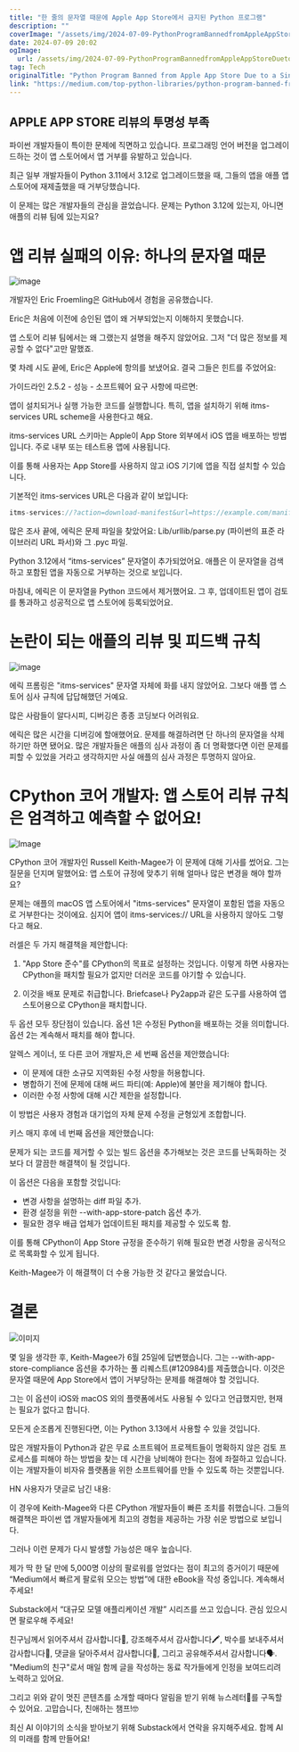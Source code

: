 ```yaml
---
title: "한 줄의 문자열 때문에 Apple App Store에서 금지된 Python 프로그램"
description: ""
coverImage: "/assets/img/2024-07-09-PythonProgramBannedfromAppleAppStoreDuetoaSingleString_0.png"
date: 2024-07-09 20:02
ogImage:
  url: /assets/img/2024-07-09-PythonProgramBannedfromAppleAppStoreDuetoaSingleString_0.png
tag: Tech
originalTitle: "Python Program Banned from Apple App Store Due to a Single String"
link: "https://medium.com/top-python-libraries/python-program-banned-from-apple-app-store-due-to-a-single-string-a67df6d8fa66"
---
```


## APPLE APP STORE 리뷰의 투명성 부족

파이썬 개발자들이 특이한 문제에 직면하고 있습니다. 프로그래밍 언어 버전을 업그레이드하는 것이 앱 스토어에서 앱 거부를 유발하고 있습니다.

최근 일부 개발자들이 Python 3.11에서 3.12로 업그레이드했을 때, 그들의 앱을 애플 앱 스토어에 재제출했을 때 거부당했습니다.

이 문제는 많은 개발자들의 관심을 끌었습니다. 문제는 Python 3.12에 있는지, 아니면 애플의 리뷰 팀에 있는지요?

<div class="content-ad"></div>

# 앱 리뷰 실패의 이유: 하나의 문자열 때문

![image](/assets/img/2024-07-09-PythonProgramBannedfromAppleAppStoreDuetoaSingleString_0.png)

개발자인 Eric Froemling은 GitHub에서 경험을 공유했습니다.

Eric은 처음에 이전에 승인된 앱이 왜 거부되었는지 이해하지 못했습니다.

<div class="content-ad"></div>

앱 스토어 리뷰 팀에서는 왜 그랬는지 설명을 해주지 않았어요. 그저 "더 많은 정보를 제공할 수 없다"고만 말했죠.

몇 차례 시도 끝에, Eric은 Apple에 항의를 보냈어요. 결국 그들은 힌트를 주었어요:

가이드라인 2.5.2 - 성능 - 소프트웨어 요구 사항에 따르면:

앱이 설치되거나 실행 가능한 코드를 실행합니다. 특히, 앱을 설치하기 위해 itms-services URL scheme을 사용한다고 해요.

<div class="content-ad"></div>

itms-services URL 스키마는 Apple이 App Store 외부에서 iOS 앱을 배포하는 방법입니다. 주로 내부 또는 테스트용 앱에 사용됩니다.

이를 통해 사용자는 App Store를 사용하지 않고 iOS 기기에 앱을 직접 설치할 수 있습니다.

기본적인 itms-services URL은 다음과 같이 보입니다:

```js
itms-services://?action=download-manifest&url=https://example.com/manifest.plist
```

<div class="content-ad"></div>

많은 조사 끝에, 에릭은 문제 파일을 찾았어요: Lib/urllib/parse.py (파이썬의 표준 라이브러리 URL 파서)와 그 .pyc 파일.

Python 3.12에서 “itms-services” 문자열이 추가되었어요. 애플은 이 문자열을 검색하고 포함된 앱을 자동으로 거부하는 것으로 보입니다.

마침내, 에릭은 이 문자열을 Python 코드에서 제거했어요. 그 후, 업데이트된 앱이 검토를 통과하고 성공적으로 앱 스토어에 등록되었어요.

# 논란이 되는 애플의 리뷰 및 피드백 규칙

<div class="content-ad"></div>

![image](/assets/img/2024-07-09-PythonProgramBannedfromAppleAppStoreDuetoaSingleString_1.png)

에릭 프롬링은 "itms-services" 문자열 자체에 화를 내지 않았어요. 그보다 애플 앱 스토어 심사 규칙에 답답해했던 거예요.

많은 사람들이 알다시피, 디버깅은 종종 코딩보다 어려워요.

에릭은 많은 시간을 디버깅에 할애했어요. 문제를 해결하려면 단 하나의 문자열을 삭제하기만 하면 됐어요. 많은 개발자들은 애플의 심사 과정이 좀 더 명확했다면 이런 문제를 피할 수 있었을 거라고 생각하지만 사실 애플의 심사 과정은 투명하지 않아요.

<div class="content-ad"></div>

# CPython 코어 개발자: 앱 스토어 리뷰 규칙은 엄격하고 예측할 수 없어요!

![Image](/assets/img/2024-07-09-PythonProgramBannedfromAppleAppStoreDuetoaSingleString_2.png)

CPython 코어 개발자인 Russell Keith-Magee가 이 문제에 대해 기사를 썼어요. 그는 질문을 던지며 말했어요: 앱 스토어 규정에 맞추기 위해 얼마나 많은 변경을 해야 할까요?

문제는 애플의 macOS 앱 스토어에서 "itms-services" 문자열이 포함된 앱을 자동으로 거부한다는 것이에요. 심지어 앱이 itms-services:// URL을 사용하지 않아도 그렇다고 해요.

<div class="content-ad"></div>

러셀은 두 가지 해결책을 제안합니다:

1. "App Store 준수"를 CPython의 목표로 설정하는 것입니다. 이렇게 하면 사용자는 CPython을 패치할 필요가 없지만 더러운 코드를 야기할 수 있습니다.

2. 이것을 배포 문제로 취급합니다. Briefcase나 Py2app과 같은 도구를 사용하여 앱 스토어용으로 CPython을 패치합니다.

두 옵션 모두 장단점이 있습니다. 옵션 1은 수정된 Python을 배포하는 것을 의미합니다. 옵션 2는 계속해서 패치를 해야 합니다.

<div class="content-ad"></div>

알렉스 게이너, 또 다른 코어 개발자,은 세 번째 옵션을 제안했습니다:

- 이 문제에 대한 소규모 지역화된 수정 사항을 허용합니다.
- 병합하기 전에 문제에 대해 써드 파티(예: Apple)에 불만을 제기해야 합니다.
- 이러한 수정 사항에 대해 시간 제한을 설정합니다.

이 방법은 사용자 경험과 대기업의 자체 문제 수정을 균형있게 조합합니다.

키스 매지 후에 네 번째 옵션을 제안했습니다:

<div class="content-ad"></div>

문제가 되는 코드를 제거할 수 있는 빌드 옵션을 추가해보는 것은 코드를 난독화하는 것보다 더 깔끔한 해결책이 될 것입니다.

이 옵션은 다음을 포함할 것입니다:

- 변경 사항을 설명하는 diff 파일 추가.
- 환경 설정을 위한 --with-app-store-patch 옵션 추가.
- 필요한 경우 배급 업체가 업데이트된 패치를 제공할 수 있도록 함.

이를 통해 CPython이 App Store 규정을 준수하기 위해 필요한 변경 사항을 공식적으로 목록화할 수 있게 됩니다.

<div class="content-ad"></div>

Keith-Magee가 이 해결책이 더 수용 가능한 것 같다고 물었습니다.

# 결론

![이미지](/assets/img/2024-07-09-PythonProgramBannedfromAppleAppStoreDuetoaSingleString_3.png)

몇 일을 생각한 후, Keith-Magee가 6월 25일에 답변했습니다. 그는 --with-app-store-compliance 옵션을 추가하는 풀 리퀘스트(#120984)를 제출했습니다. 이것은 문자열 때문에 App Store에서 앱이 거부당하는 문제를 해결해야 할 것입니다.

<div class="content-ad"></div>

그는 이 옵션이 iOS와 macOS 외의 플랫폼에서도 사용될 수 있다고 언급했지만, 현재는 필요가 없다고 합니다.

모든게 순조롭게 진행된다면, 이는 Python 3.13에서 사용할 수 있을 것입니다.

많은 개발자들이 Python과 같은 무료 소프트웨어 프로젝트들이 명확하지 않은 검토 프로세스를 피해야 하는 방법을 찾는 데 시간을 낭비해야 한다는 점에 좌절하고 있습니다. 이는 개발자들이 비자유 플랫폼을 위한 소프트웨어를 만들 수 있도록 하는 것뿐입니다.

HN 사용자가 댓글로 남긴 내용:

<div class="content-ad"></div>

이 경우에 Keith-Magee와 다른 CPython 개발자들이 빠른 조치를 취했습니다. 그들의 해결책은 파이썬 앱 개발자들에게 최고의 경험을 제공하는 가장 쉬운 방법으로 보입니다.

그러나 이런 문제가 다시 발생할 가능성은 매우 높습니다.

제가 딱 한 달 만에 5,000명 이상의 팔로워를 얻었다는 점이 최고의 증거이기 때문에 “Medium에서 빠르게 팔로워 모으는 방법”에 대한 eBook을 작성 중입니다. 계속해서 주세요!

Substack에서 “대규모 모델 애플리케이션 개발” 시리즈를 쓰고 있습니다. 관심 있으시면 팔로우해 주세요!

<div class="content-ad"></div>

친구님께서 읽어주셔서 감사합니다📖, 강조해주셔서 감사합니다🖍️, 박수를 보내주셔서 감사합니다👏, 댓글을 달아주셔서 감사합니다💬, 그리고 공유해주셔서 감사합니다🗣️. "Medium의 친구"로서 매일 함께 글을 작성하는 동료 작가들에게 인정을 보여드리려 노력하고 있어요.

그리고 위와 같이 멋진 콘텐츠를 소개할 때마다 알림을 받기 위해 뉴스레터📰를 구독할 수 있어요. 고맙습니다, 친애하는 챔프!🤓

최신 AI 이야기의 소식을 받아보기 위해 Substack에서 연락을 유지해주세요. 함께 AI의 미래를 함께 만들어요!
